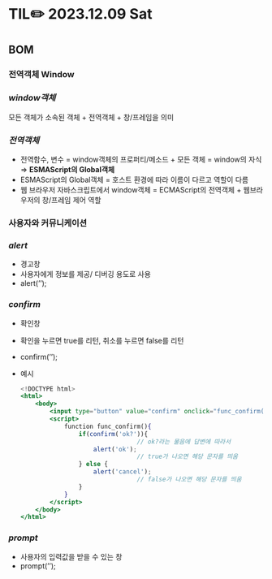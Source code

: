 # TIL✏️ 2023.12.09 Sat

## BOM

### 전역객체 Window

### ***window객체***

모든 객체가 소속된 객체 + 전역객체 + 창/프레임을 의미

### ***전역객체***

- 전역함수, 변수 = window객체의 프로퍼티/메소드 + 모든 객체 = window의 자식 ⇒ **ESMAScript의 Global객체**
- ESMAScript의 Global객체 = 호스트 환경에 따라 이름이 다르고 역할이 다름
- 웹 브라우저 자바스크립트에서 window객체 = ECMAScript의 전역객체 + 웹브라우저의 창/프레임 제어 역할

### 사용자와 커뮤니케이션

### ***alert***

- 경고창
- 사용자에게 정보를 제공/ 디버깅 용도로 사용
- alert(’’);

### ***confirm***

- 확인창
- 확인을 누르면 true를 리턴, 취소를 누르면 false를 리턴
- confirm(’’);
- 예시
    
    ```jsx
    <!DOCTYPE html>
    <html>
        <body>
            <input type="button" value="confirm" onclick="func_confirm()" />
            <script>
                function func_confirm(){
                    if(confirm('ok?')){
    								// ok?라는 물음에 답변에 따라서
                        alert('ok');
    								// true가 나오면 해당 문자를 띄움
                    } else {
                        alert('cancel');
    								// false가 나오면 해당 문자를 띄움
                    }
                }
            </script>
        </body>
    </html>
    ```
    

### ***prompt***

- 사용자의 입력값을 받을 수 있는 창
- prompt(’’);

